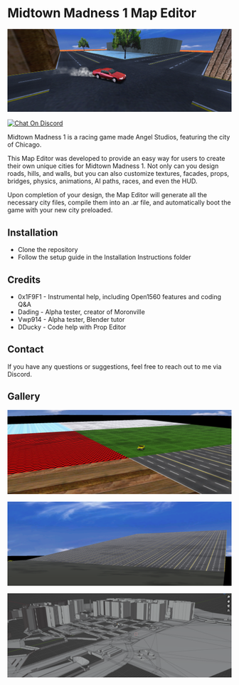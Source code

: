 # Midtown Madness 1 Map Editor

![Preview](EditorResources/preview.png)

[![Chat On Discord](https://img.shields.io/discord/239900961731117059?color=7289DA&logo=discord)](https://discord.gg/tjTQAbFdqQ)

Midtown Madness 1 is a racing game made Angel Studios, featuring the city of Chicago.

This Map Editor was developed to provide an easy way for users to create their own unique cities for Midtown Madness 1. 
Not only can you design roads, hills, and walls, but you can also customize textures, facades, props, bridges, physics, animations, AI paths, races, and even the HUD.

Upon completion of your design, the Map Editor will generate all the necessary city files, compile them into an .ar file, and automatically boot the game with your new city preloaded.

## Installation

* Clone the repository
* Follow the setup guide in the Installation Instructions folder

## Credits

* 0x1F9F1 	- Instrumental help, including Open1560 features and coding Q&A
* Dading 	- Alpha tester, creator of Moronville
* Vwp914	- Alpha tester, Blender tutor
* DDucky 	- Code help with Prop Editor 

## Contact

If you have any questions or suggestions, feel free to reach out to me via Discord.

## Gallery

![Preview](EditorResources/gallery_1.png)

![Preview](EditorResources/gallery_2.png)

![Preview](EditorResources/gallery_3.png)